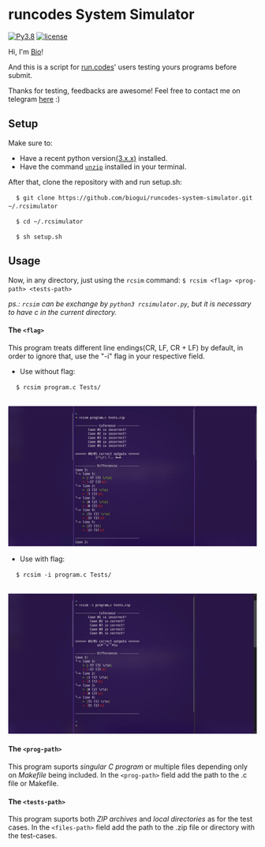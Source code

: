 # **runcodes System Simulator**
[![Py3.8](https://img.shields.io/badge/Python-3.8-blueviolet.svg)](https://docs.python.org/release/3.8.5/whatsnew/changelog.html#changelog)
[![license](https://img.shields.io/badge/license-MIT-blueviolet.svg)](https://github.com/biogui/simple-image-editor-with-openCV/blob/master/LICENSE)

Hi, I'm [Bio](https://github.com/biogui)!

And this is a script for [run.codes](https://we.run.codes/)' users testing yours programs before submit.

Thanks for testing, feedbacks are awesome! Feel free to contact me on telegram [here](https://t.me/gui_bio) :)

## **Setup**
Make sure to:
- Have a recent python version[(3.x.x)](https://realpython.com/installing-python/) installed.
- Have the command [`unzip`](https://www.hostinger.com/tutorials/how-to-unzip-files-linux/) installed in your terminal. 

After that, clone the repository with and run setup.sh:

&nbsp;&nbsp;&nbsp;&nbsp;`$ git clone https://github.com/biogui/runcodes-system-simulator.git ~/.rcsimulator`

&nbsp;&nbsp;&nbsp;&nbsp;`$ cd ~/.rcsimulator`

&nbsp;&nbsp;&nbsp;&nbsp;`$ sh setup.sh`

## **Usage**
Now, in any directory, just using the `rcsim` command: `$ rcsim <flag> <prog-path> <tests-path>`

*ps.: `rcsim` can be exchange by `python3 rcsimulator.py`, but it is necessary to have c in the current directory.*

#### **The `<flag>`**
This program treats different line endings(CR, LF, CR + LF) by default, in order to
		ignore that, use the "-i" flag in your respective field.
- Use without flag:

&nbsp;&nbsp;&nbsp;&nbsp;`$ rcsim program.c Tests/`

&nbsp;&nbsp;&nbsp;&nbsp;![Use example](/images/without_flag.jpg)
- Use with flag:

&nbsp;&nbsp;&nbsp;&nbsp;`$ rcsim -i program.c Tests/`

&nbsp;&nbsp;&nbsp;&nbsp;![Use example](/images/with_flag.jpg)

#### **The `<prog-path>`**
This program suports *singular C program* or multiple files depending only on *Makefile* being included. In the `<prog-path>` field add the path to the .c file or Makefile.

#### **The `<tests-path>`**
This program suports both *ZIP archives* and *local directories* as for the test cases. In the `<files-path>` field add the path to the .zip file or directory with the test-cases.
